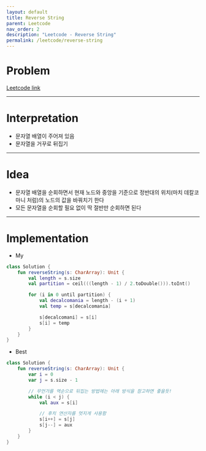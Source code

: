 ```yaml
---
layout: default
title: Reverse String
parent: Leetcode
nav_order: 2
description: "Leetcode - Reverse String"
permalink: /leetcode/reverse-string
---
```


# Problem

[Leetcode link](https://leetcode.com/explore/interview/card/top-interview-questions-easy/127/strings/879/)

---

# Interpretation

* 문자열 배열이 주어져 있음
* 문자열을 거꾸로 뒤집기

 ---

# Idea

* 문자열 배열을 순회하면서 현재 노드와 중앙을 기준으로 정반대의 위치(마치 데칼코마니 처럼)의 노드의 값을 바꿔치기 한다
* 모든 문자열을 순회할 필요 없이 딱 절반만 순회하면 된다

---

# Implementation

* My

````kotlin
class Solution {
    fun reverseString(s: CharArray): Unit {
        val length = s.size
        val partition = ceil(((length - 1) / 2.toDouble())).toInt()

        for (i in 0 until partition) {
            val decalcomania = length - (i + 1)
            val temp = s[decalcomania]

            s[decalcomani] = s[i]
            s[i] = temp
        }
    }
}
````

* Best

````kotlin
class Solution {
    fun reverseString(s: CharArray): Unit {
        var i = 0
        var j = s.size - 1

        // 무언가를 역순으로 뒤집는 방법에는 아래 방식을 참고하면 좋을듯!
        while (i < j) {
            val aux = s[i]

            // 후치 연산자를 멋지게 사용함
            s[i++] = s[j]
            s[j--] = aux
        }
    }
}
````